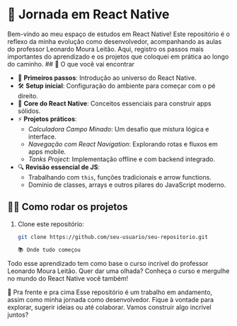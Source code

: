 # 🌟 Jornada em React Native  
Bem-vindo ao meu espaço de estudos em React Native! Este repositório é o reflexo da minha evolução como desenvolvedor, acompanhando as aulas do professor Leonardo Moura Leitão. Aqui, registro os passos mais importantes do aprendizado e os projetos que coloquei em prática ao longo do caminho. ## 📑 O que você vai encontrar  
- 🚀 **Primeiros passos**: Introdução ao universo do React Native.  
- 🛠 **Setup inicial**: Configuração do ambiente para começar com o pé direito.  
- 📲 **Core do React Native**: Conceitos essenciais para construir apps sólidos.  
- ⚡ **Projetos práticos**:  
  - *Calculadora Campo Minado*: Um desafio que mistura lógica e interface.  
  - *Navegação com React Navigation*: Explorando rotas e fluxos em apps mobile.  
  - *Tanks Project*: Implementação offline e com backend integrado.  
- 🔍 **Revisão essencial de JS**:  
  - Trabalhando com `this`, funções tradicionais e arrow functions.  
  - Domínio de classes, arrays e outros pilares do JavaScript moderno.  
## 🧑‍💻 Como rodar os projetos  
1. Clone este repositório:  
   ```bash  
   git clone https://github.com/seu-usuario/seu-repositorio.git

   📚 Onde tudo começou
Todo esse aprendizado tem como base o curso incrível do professor Leonardo Moura Leitão. Quer dar uma olhada? Conheça o curso e mergulhe no mundo do React Native você também!

🌱 Pra frente e pra cima
Esse repositório é um trabalho em andamento, assim como minha jornada como desenvolvedor. Fique à vontade para explorar, sugerir ideias ou até colaborar. Vamos construir algo incrível juntos?
